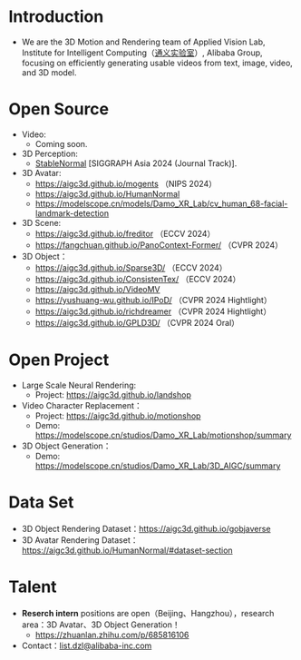 # Introduction
+ We are the 3D Motion and Rendering team of Applied Vision Lab, Institute for Intelligent Computing（[通义实验室](https://tongyi.aliyun.com/)）, Alibaba Group, focusing on efficiently generating usable videos from text, image, video, and 3D model.

# Open Source
+ Video:
  + Coming soon.
+ 3D Perception:
  + [StableNormal](https://github.com/Stable-X/StableNormal) [SIGGRAPH Asia 2024 (Journal Track)].
+ 3D Avatar:
  + https://aigc3d.github.io/mogents （NIPS 2024）
  + https://aigc3d.github.io/HumanNormal
  + https://modelscope.cn/models/Damo_XR_Lab/cv_human_68-facial-landmark-detection
+ 3D Scene:
  + https://aigc3d.github.io/freditor （ECCV 2024）
  + https://fangchuan.github.io/PanoContext-Former/ （CVPR 2024）
+ 3D Object：
  + https://aigc3d.github.io/Sparse3D/ （ECCV 2024） 
  + https://aigc3d.github.io/ConsistenTex/ （ECCV 2024） 
  + https://aigc3d.github.io/VideoMV
  + https://yushuang-wu.github.io/IPoD/ （CVPR 2024 Hightlight）
  + https://aigc3d.github.io/richdreamer （CVPR 2024 Hightlight）
  + https://aigc3d.github.io/GPLD3D/ （CVPR 2024 Oral）

# Open Project
+ Large Scale Neural Rendering:
  + Project: https://aigc3d.github.io/landshop
+ Video Character Replacement：
  + Project: https://aigc3d.github.io/motionshop
  + Demo: https://modelscope.cn/studios/Damo_XR_Lab/motionshop/summary
+ 3D Object Generation：
  + Demo: https://modelscope.cn/studios/Damo_XR_Lab/3D_AIGC/summary

# Data Set
+ 3D Object Rendering Dataset：https://aigc3d.github.io/gobjaverse
+ 3D Avatar Rendering Dataset：https://aigc3d.github.io/HumanNormal/#dataset-section

# Talent
+ **Reserch intern** positions are open（Beijing、Hangzhou），research area：3D Avatar、3D Object Generation！
  + https://zhuanlan.zhihu.com/p/685816106
+ Contact：list.dzl@alibaba-inc.com
